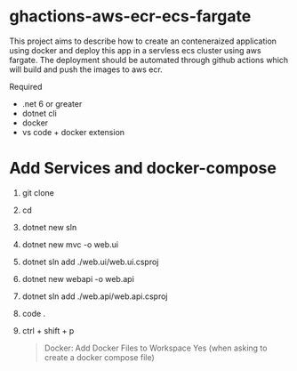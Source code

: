 # ghactions-aws-ecr-ecs-fargate
This project aims to describe how to create an conteneraized application using docker and deploy this app in a servless ecs cluster using aws fargate. The deployment should be automated through github actions which will build and push the images to aws ecr.

Required
- .net 6 or greater
- dotnet cli
- docker
- vs code + docker extension

# Add Services and docker-compose
1. git clone <repo>

2. cd <repo>

3. dotnet new sln

4. dotnet new mvc -o web.ui

5. dotnet sln add ./web.ui/web.ui.csproj

6. dotnet new webapi -o web.api

7. dotnet sln add ./web.api/web.api.csproj

8. code .

9. ctrl + shift + p 
   > Docker: Add Docker Files to Workspace
   > Yes (when asking to create a docker compose file)